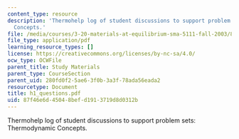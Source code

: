 ```yaml
---
content_type: resource
description: 'Thermohelp log of student discussions to support problem sets: Thermodynamic
  Concepts.'
file: /media/courses/3-20-materials-at-equilibrium-sma-5111-fall-2003/87f46e6d45048befd1913719d8d0312b_h1_questions.pdf
file_type: application/pdf
learning_resource_types: []
license: https://creativecommons.org/licenses/by-nc-sa/4.0/
ocw_type: OCWFile
parent_title: Study Materials
parent_type: CourseSection
parent_uid: 280fd0f2-5ae6-3f0b-3a3f-78ada56eada2
resourcetype: Document
title: h1_questions.pdf
uid: 87f46e6d-4504-8bef-d191-3719d8d0312b
---
```

Thermohelp log of student discussions to support problem sets: Thermodynamic Concepts.